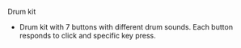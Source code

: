 Drum kit
- Drum kit with 7 buttons with different drum sounds. Each button responds to click and specific key press.
